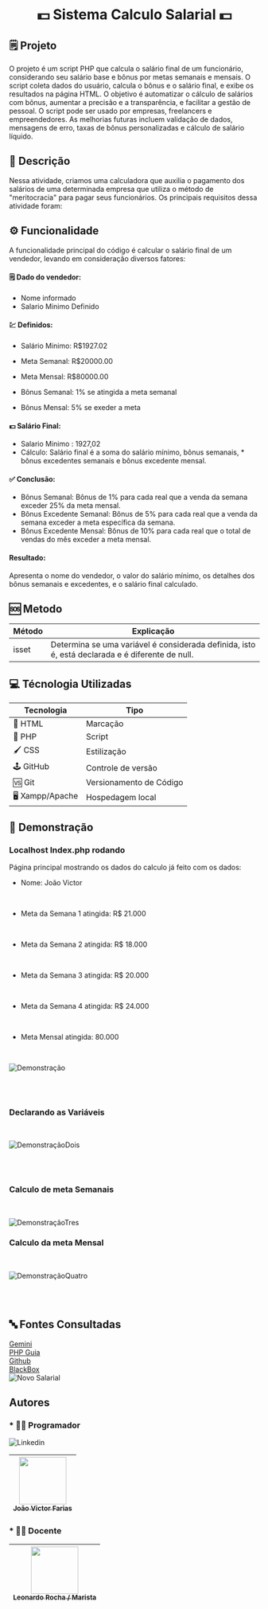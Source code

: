 <h1><center>💵 Sistema Calculo Salarial 💵</center></h1>

## 🗒️ Projeto

O projeto é um script PHP que calcula o salário final de um funcionário, considerando seu salário base e bônus por metas semanais e mensais. O script coleta dados do usuário, calcula o bônus e o salário final, e exibe os resultados na página HTML. O objetivo é automatizar o cálculo de salários com bônus, aumentar a precisão e a transparência, e facilitar a gestão de pessoal. O script pode ser usado por empresas, freelancers e empreendedores. As melhorias futuras incluem validação de dados, mensagens de erro, taxas de bônus personalizadas e cálculo de salário líquido.

## 📖 Descrição

Nessa atividade, criamos uma calculadora que auxilia o pagamento dos salários de uma determinada empresa que utiliza o método de "meritocracia" para pagar seus funcionários. Os principais requisitos dessa atividade foram:

## ⚙️ Funcionalidade

A funcionalidade principal do código é calcular o salário final de um vendedor, levando em consideração diversos fatores:

#### 🗒️ Dado do vendedor:
 * Nome informado<br>
 * Salario Minimo Definido

#### 💹 Definidos:
 * Salário Minimo: R$1927.02<br>
 * Meta Semanal: R$20000.00<br>
 * Meta Mensal: R$80000.00

 * Bônus Semanal: 1% se atingida a meta semanal<br>
 * Bônus Mensal: 5% se exeder a meta

#### 💵 Salário Final:
 * Salario Minimo : 1927,02<br>
 * Cálculo: Salário final é a soma do salário mínimo, bônus semanais,  * bônus excedentes semanais e bônus excedente mensal.

#### ✅ Conclusão:
 * Bônus Semanal: Bônus de 1% para cada real que a venda da semana exceder 25% da meta mensal.
 * Bônus Excedente Semanal: Bônus de 5% para cada real que a venda da semana exceder a meta específica da semana.
 * Bônus Excedente Mensal: Bônus de 10% para cada real que o total de vendas do mês exceder a meta mensal.

#### Resultado:
Apresenta o nome do vendedor, o valor do salário mínimo, os detalhes dos bônus semanais e excedentes, e o salário final calculado.

## 🆘 Metodo

| Método| Explicação |
|------|------|
| isset | Determina se uma variável é considerada definida, isto é, está declarada e é diferente de null.|

## 💻 Técnologia Utilizadas

| Tecnologia | Tipo |
|------------|------|
| 📕 HTML | Marcação |
| 🐘 PHP | Script |
| 🖌️ CSS | Estilização |
| 🕹️ GitHub | Controle de versão |
| 🆚 Git | Versionamento de Código |
| 🖥️ Xampp/Apache | Hospedagem local |

## 🌆 Demonstração


### Localhost Index.php rodando

<p> Página principal mostrando os dados do calculo já feito com os dados: <br>

* Nome: João Victor
<br>

* Meta da Semana 1 atingida: R$ 21.000
<br>

* Meta da Semana 2 atingida: R$ 18.000
<br>

* Meta da Semana 3 atingida: R$ 20.000
<br>

* Meta da Semana 4 atingida: R$ 24.000
<br>

* Meta Mensal atingida: 80.000
</p>

<br>

![Demonstração](./imgs/codePrint.png)

<br><br>

### Declarando as Variáveis

<br>

![DemonstraçãoDois](./imgs/codeVariaveis.png)

<br><br>

### Calculo de meta Semanais

<br>

![DemonstraçãoTres](./imgs/codeCalc.png)

### Calculo da meta Mensal

<br>

![DemonstraçãoQuatro](./imgs/codemetaCalc.png)

<br><br>

## 🔤 Fontes Consultadas


[Gemini](https://gemini.google.com)
<br>
[PHP Guia](https://www.php.net/manual/pt_BR/function.isset.php)
<br>
[Github](https://github.com)
<br>
[BlackBox](https://www.blackbox.ai/)
<br>
![Novo Salarial](https://www.aen.pr.gov.br/Noticia/Maior-do-Brasil-governador-confirma-novo-Piso-Regional-que-vai-de-R-18-mil-R-21-mil#:~:text=Na%20primeira%2C%20que%20contempla%20os,de%20R%24%201.927%2C02/)

## Autores

### * 👨‍💻 Programador

![Linkedin](https://br.linkedin.com/joaovictorfarias)

| [<img loading="lazy" src="https://avatars.githubusercontent.com/u/111014716?s=400&u=5d8ff835762bc44c2651472ac96f0f9fc1f953a6&v=4" width=95><br><sub>João Victor Farias</sub>](https://github.com/joaovictorgit21)
| :--: |

### * 👨‍🏫 Docente

| [<img loading="lazy" src="https://avatars.githubusercontent.com/u/86802310?v=4" width=95><br><sub>Leonardo Rocha / Marista</sub>](https://github.com/LeonardoRochaMarista)
| :--: |
